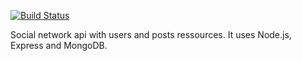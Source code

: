[![Build Status](https://travis-ci.com/jverneaut/social-api.svg?token=rXHSy8VyAq5ZNq78Jp13&branch=master)](https://travis-ci.com/jverneaut/social-api)

Social network api with users and posts ressources. It uses Node.js, Express and MongoDB.
